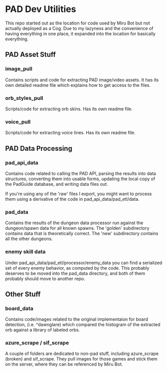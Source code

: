 # PAD Dev Utilities

This repo started out as the location for code used by Miru Bot but not actually
deployed as a Cog. Due to my lazyness and the convenience of having everything in
one place, it expanded into the location for basically everything.

## PAD Asset Stuff

### image_pull

Contains scripts and code for extracting PAD image/video assets. It has its own
detailed readme file which explains how to get access to the files.

### orb_styles_pull

Scripts/code for extracting orb skins. Has its own readme file.

### voice_pull

Scripts/code for extracting voice lines. Has its own readme file.

## PAD Data Processing

### pad_api_data

Contains code related to calling the PAD API, parsing the results into data structures,
converting them into usable forms, updating the local copy of the PadGuide database,
and writing data files out.

If you're using any of the 'raw' files I export, you might want to process them using
a derivative of the code in pad_api_data/pad_etl/data.

### pad_data

Contains the results of the dungeon data processor run against the dungeon/spawn data
for all known spawns. The 'golden' subdirectory contains data that is theoretically
correct. The 'new' subdirectory contains all the other dungeons.

### enemy skill data

Under pad_api_data/pad_etl/processor/enemy_data you can find a serialized set of every
enemy behavior, as computed by the code. This probably deserves to be moved into the
pad_data directory, and both of them probably should move to another repo.

## Other Stuff

### board_data

Contains code/images related to the original implementaion for board detection,
(i.e. ^dawnglare) which compared the histogram of the extracted orb against a
library of labeled orbs.

### azure_scrape / sif_scrape

A couple of folders are dedicated to non-pad stuff, including azure_scrape (broken)
and sif_scrape. They pull images for those games and stick them on the server,
where they can be referenced by Miru Bot.
